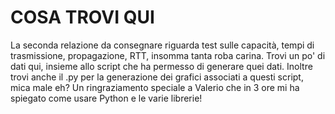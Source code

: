 # COSA TROVI QUI

La seconda relazione da consegnare riguarda test sulle capacità, tempi di trasmissione, propagazione, RTT, insomma tanta roba carina.
Trovi un po' di dati qui, insieme allo script che ha permesso di generare quei dati.
Inoltre trovi anche il .py per la generazione dei grafici associati a questi script, mica male eh?
Un ringraziamento speciale a Valerio che in 3 ore mi ha spiegato come usare Python e le varie librerie!

